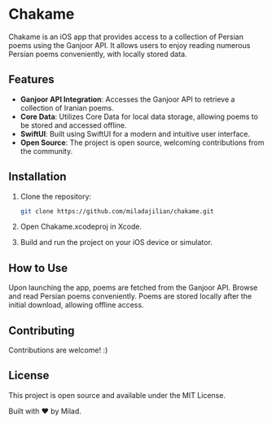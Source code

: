 # Chakame

Chakame is an iOS app that provides access to a collection of Persian poems using the Ganjoor API. It allows users to enjoy reading numerous Persian poems conveniently, with locally stored data.

## Features

- **Ganjoor API Integration**: Accesses the Ganjoor API to retrieve a collection of Iranian poems.
- **Core Data**: Utilizes Core Data for local data storage, allowing poems to be stored and accessed offline.
- **SwiftUI**: Built using SwiftUI for a modern and intuitive user interface.
- **Open Source**: The project is open source, welcoming contributions from the community.

## Installation

1. Clone the repository:

   ```bash
   git clone https://github.com/miladajilian/chakame.git
2. Open Chakame.xcodeproj in Xcode.
3. Build and run the project on your iOS device or simulator.

## How to Use

Upon launching the app, poems are fetched from the Ganjoor API.
Browse and read Persian poems conveniently.
Poems are stored locally after the initial download, allowing offline access.

## Contributing

Contributions are welcome! :) 

## License

This project is open source and available under the MIT License.


Built with ❤️ by Milad.
